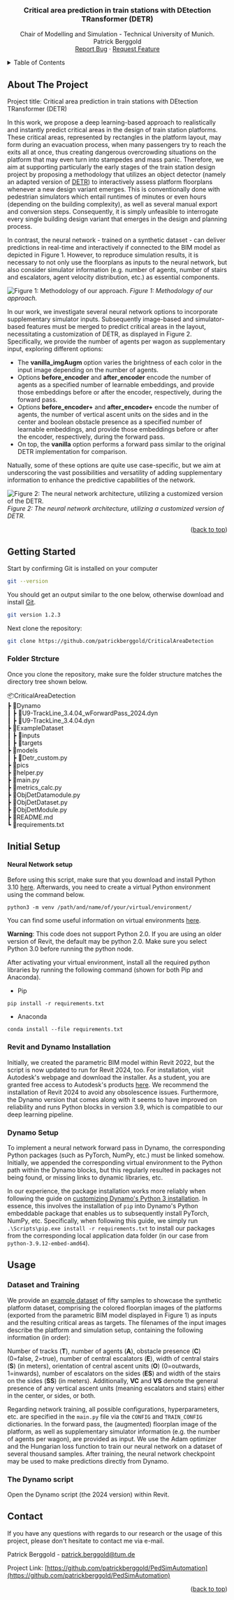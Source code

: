 <div id="top"></div>

<!-- PROJECT LOGO -->
<br />
<div align="center">

  <h3 align="center">Critical area prediction in train stations with DEtection TRansformer (DETR)</h3>

  <p align="center">
    Chair of Modelling and Simulation - Technical University of Munich.
    <br />
    Patrick Berggold
    <br />
    <a href="mailto:patrick.berggold@tum.de">Report Bug</a>
    ·
    <a href="mailto:patrick.berggold@tum.de">Request Feature</a>
  </p>
</div>

<!-- TABLE OF CONTENTS -->
<details>
  <summary>Table of Contents</summary>
  <ol>
    <li>
      <a href="#about-the-project">About The Project</a>
    </li>
    <li>
      <a href="#getting-started">Getting Started</a>
    </li>
    <li><a href="#usage">Usage</a></li>
    <li><a href="#contact">Contact</a></li>
  </ol>
</details>

<!-- ABOUT THE PROJECT -->

## About The Project

Project title: Critical area prediction in train stations with DEtection TRansformer (DETR)

In this work, we propose a deep learning-based approach to realistically and instantly predict critical areas in the design of train station platforms. These critical areas, represented by rectangles in the platform layout, 
may form during an evacuation process, when many passengers try to reach the exits all at once, thus creating dangerous overcrowding situations on the platform that may even turn into stampedes and mass panic. 
Therefore, we aim at supporting particularly the early stages of the train station design project by proposing a methodology that utilizes an object detector (namely an adapted version of [DETR](https://arxiv.org/abs/2005.12872)) to interactively assess platform floorplans whenever a new design variant emerges. This is conventionally done with pedestrian simulators which entail runtimes of minutes or even hours (depending on the building complexity), as well as several manual export and conversion steps. 
Consequently, it is simply unfeasible to interrogate every single building design variant that emerges in the design and planning process. 

In contrast, the neural network - trained on a synthetic dataset - can deliver predictions in real-time and interactively if connected to the BIM model as depicted in Figure 1. However, to reproduce simulation results, it is necessary to not only use the 
floorplans as inputs to the neural network, but also consider simulator information (e.g. number of agents, number of stairs and escalators, agent velocity distribution, etc.) as essential components.

![Figure 1: Methodology of our approach.](/pics/methodology.PNG)
*Figure 1: Methodology of our approach.*

In our work, we investigate several neural network options to incorporate supplementary simulator inputs. 
Subsequently image-based and simulator-based features must be merged to predict critical areas in the layout, necessitating a customization of DETR, as displayed in Figure 2.
Specifically, we provide the number of agents per wagon as supplementary input, exploring different options:

* The **vanilla_imgAugm** option varies the brightness of each color in the input image depending on the number of agents.
* Options **before_encoder** and **after_encoder** encode the number of agents as a specified number of learnable embeddings, and provide those embeddings before or after the encoder, respectively, 
during the forward pass.
* Options **before_encoder+** and **after_encoder+** encode the number of agents, the number of vertical ascent units on the sides and in the center and boolean obstacle presence as a specified number of learnable embeddings,
and provide those embeddings before or after the encoder, respectively, during the forward pass.
* On top, the **vanilla** option performs a forward pass similar to the original DETR implementation for comparison.

Natually, some of these options are quite use case-specific, but we aim at underscoring the vast possibilities and versatility of adding supplementary information to enhance the predictive capabilities of the network.

![Figure 2: The neural network architecture, utilizing a customized version of the DETR.](/pics/detr_custom.PNG)
*Figure 2: The neural network architecture, utilizing a customized version of DETR.*

<p align="right">(<a href="#top">back to top</a>)</p>

<!-- GETTING STARTED -->

## Getting Started

Start by confirming Git is installed on your computer

```sh
git --version
```

You should get an output similar to the one below, otherwise download and install [Git](https://git-scm.com/downloads).

```sh
git version 1.2.3
```

Next clone the repository:

```sh
git clone https://github.com/patrickberggold/CriticalAreaDetection
```

### Folder Strcture

Once you clone the repository, make sure the folder structure matches the directory tree shown below.

📦CriticalAreaDetection  
┣ 📂Dynamo  
┃ ┣ 📜U9-TrackLine_3.4.04_wForwardPass_2024.dyn  
┃ ┣ 📜U9-TrackLine_3.4.04.dyn  
┣ 📂ExampleDataset  
┃ ┣ 📂inputs  
┃ ┣ 📂targets  
┣ 📂models  
┃ ┣ 📜Detr_custom.py  
┣ 📂pics  
┣ 📜helper.py  
┣ 📜main.py  
┣ 📜metrics_calc.py  
┣ 📜ObjDetDatamodule.py  
┣ 📜ObjDetDataset.py  
┣ 📜ObjDetModule.py  
┣ 📜README.md  
┗ 📜requirements.txt

## Initial Setup

#### Neural Network setup

<!-- 3.10.13 -->
Before using this script, make sure that you download and install Python 3.10 [here](https://www.python.org/downloads/). Afterwards, you need to create a virtual Python environment using the command below.

```
python3 -m venv /path/and/name/of/your/virtual/environment/
```

You can find some useful information on virtual environments [here](https://docs.python.org/3/library/venv.html#creating-virtual-environments).

**Warning**: This code does not support Python 2.0. If you are using an older version of Revit, the default may be python 2.0. Make sure you select Python 3.0 before running the python node.

After activating your virtual environment, install all the required python libraries by running the following command (shown for both Pip and Anaconda).

- Pip

```
pip install -r requirements.txt
```

- Anaconda

```
conda install --file requirements.txt
```

### Revit and Dynamo Installation

Initially, we created the parametric BIM model within Revit 2022, but the script is now updated to run for Revit 2024, too. 
For installation, visit Autodesk's webpage and download the installer. 
As a student, you are granted free access to Autodesk's products [here](https://www.autodesk.de/education/edu-software/overview).
We recommend the installation of Revit 2024 to avoid any obsolescence issues. 
Furthermore, the Dynamo version that comes along with it seems to have improved on reliability and runs Python blocks in version 3.9, which is compatible to our deep learning pipeline. 

### Dynamo Setup

To implement a neural network forward pass in Dynamo, the corresponding Python packages (such as PyTorch, NumPy, etc.) must be linked somehow.
Initially, we appended the corresponding virtual environment to the Python path within the Dynamo blocks, but this regularly resulted in packages not being found, or missing links to dynamic libraries, etc. 

In our experience, the package installation works more reliably when following the guide on [customizing Dynamo's Python 3 installation](https://github.com/DynamoDS/Dynamo/wiki/Customizing-Dynamo%27s-Python-3-installation). 
In essence, this involves the installation of `pip` into Dynamo's Python embeddable package that enables us to subsequently install PyTorch, NumPy, etc. Specifically, when following this guide, we simply run `.\Scripts\pip.exe install -r requirements.txt` to install our packages from the corresponding local application data folder (in our case from `python-3.9.12-embed-amd64`). 


<!-- USAGE EXAMPLES -->

## Usage
<!-- DELETE FROM HERE -->
### Dataset and Training
We provide an [example dataset](/ExampleDataset) of fifty samples to showcase the synthetic platform dataset, comprising the colored floorplan images of the platforms (exported from the parametric BIM model displayed in Figure 1) as inputs 
and the resulting critical areas as targets. 
The filenames of the input images describe the platform and simulation setup, containing the following information (in order):

Number of tracks (**T**), number of agents (**A**), obstacle presence (**C**) (0=false, 2=true), number of central escalators (**E**), width of central stairs (**S**) (in meters), 
orientation of central ascent units (**O**) (0=outwards, 1=inwards), number of escalators on the sides (**ES**) and width of the stairs on the sides (**SS**) (in meters). Additionally,
**VC** and **VS** denote the general presence of any vertical ascent units (meaning escalators and stairs) either in the center, or sides, or both.


Regarding network training, all possible configurations, hyperparameters, etc. are specified in the `main.py` file via the `CONFIG` and `TRAIN_CONFIG` dictionaries.
In the forward pass, the (augmented) floorplan image of the platform, as well as supplementary simulator information (e.g. the number of agents per wagon), are provided as input.
We use the Adam optimizer and the Hungarian loss function to train our neural network on a dataset of several thousand samples.
After training, the neural network checkpoint may be used to make predictions directly from Dynamo.


### The Dynamo script

Open the Dynamo script (the 2024 version) within Revit. 

<!-- CONTACT -->

## Contact

If you have any questions with regards to our research or the usage of this project, please don't hesitate to contact me via e-mail.

Patrick Berggold - patrick.berggold@tum.de

Project Link: [https://github.com/patrickberggold/PedSimAutomation](https://github.com/patrickberggold/PedSimAutomation)

<p align="right">(<a href="#top">back to top</a>)</p>

<!-- ACKNOWLEDGMENTS -->

<!-- MARKDOWN LINKS & IMAGES -->
<!-- https://www.markdownguide.org/basic-syntax/#reference-style-links -->

[contributors-shield]: https://img.shields.io/github/contributors/othneildrew/Best-README-Template.svg?style=for-the-badge
[contributors-url]: https://github.com/othneildrew/Best-README-Template/graphs/contributors
[forks-shield]: https://img.shields.io/github/forks/othneildrew/Best-README-Template.svg?style=for-the-badge
[forks-url]: https://github.com/othneildrew/Best-README-Template/network/members
[stars-shield]: https://img.shields.io/github/stars/othneildrew/Best-README-Template.svg?style=for-the-badge
[stars-url]: https://github.com/othneildrew/Best-README-Template/stargazers
[issues-shield]: https://img.shields.io/github/issues/othneildrew/Best-README-Template.svg?style=for-the-badge
[issues-url]: https://github.com/othneildrew/Best-README-Template/issues
[license-shield]: https://img.shields.io/github/license/othneildrew/Best-README-Template.svg?style=for-the-badge
[license-url]: https://github.com/othneildrew/Best-README-Template/blob/master/LICENSE.txt
[linkedin-shield]: https://img.shields.io/badge/-LinkedIn-black.svg?style=for-the-badge&logo=linkedin&colorB=555
[linkedin-url]: https://linkedin.com/in/othneildrew
[product-screenshot]: images/screenshot.png

